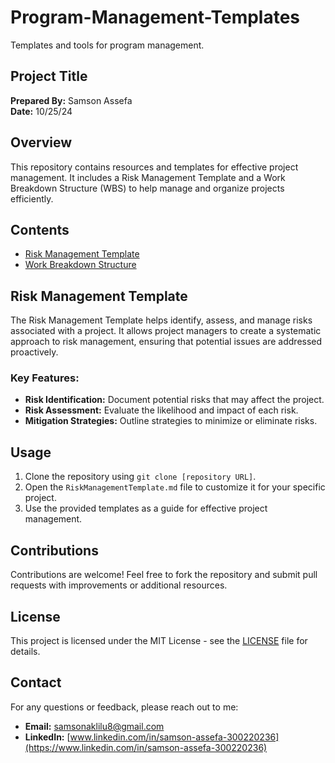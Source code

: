 # Program-Management-Templates
Templates and tools for program management.

## Project Title

**Prepared By:** Samson Assefa  
**Date:** 10/25/24  

## Overview
This repository contains resources and templates for effective project management. It includes a Risk Management Template and a Work Breakdown Structure (WBS) to help manage and organize projects efficiently.

## Contents
- [Risk Management Template](./RiskManagementTemplate.md)
- [Work Breakdown Structure](./WBS.md)  

## Risk Management Template
The Risk Management Template helps identify, assess, and manage risks associated with a project. It allows project managers to create a systematic approach to risk management, ensuring that potential issues are addressed proactively.

### Key Features:
- **Risk Identification:** Document potential risks that may affect the project.
- **Risk Assessment:** Evaluate the likelihood and impact of each risk.
- **Mitigation Strategies:** Outline strategies to minimize or eliminate risks.

## Usage
1. Clone the repository using `git clone [repository URL]`.
2. Open the `RiskManagementTemplate.md` file to customize it for your specific project.
3. Use the provided templates as a guide for effective project management.

## Contributions
Contributions are welcome! Feel free to fork the repository and submit pull requests with improvements or additional resources.

## License
This project is licensed under the MIT License - see the [LICENSE](./LICENSE) file for details.

## Contact
For any questions or feedback, please reach out to me:
- **Email:** [samsonaklilu8@gmail.com](mailto:samsonaklilu8@gmail.com)
- **LinkedIn:** [www.linkedin.com/in/samson-assefa-300220236](https://www.linkedin.com/in/samson-assefa-300220236)
